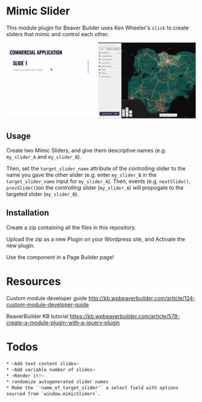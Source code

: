 # Mimic Slider
This module plugin for Beaver Builder uses Ken Wheeler's `slick` to create sliders that mimic and control each other.

![Module Demo](assets/module-demo.gif?raw=true)

## Usage

Create two Mimic Sliders, and give them descriptive names (e.g. `my_slider_A` and `my_slider_B`).

Then, set the `target_slider_name` attribute of the _controlling_ slider to the name you gave the other slider (e.g. enter `my_slider_B` in the `target_slider_name` input for `my_slider_A`). Then, events (e.g. `nextSlide()`, `prevSlide()`)on the _controlling_ slider (`my_slider_A`) will propogate to the targeted slider (`my_slider_B`).

## Installation

Create a zip containing all the files in this repository.

Upload the zip as a new Plugin on your Wordpress site, and Activate the new plugin.

Use the component in a Page Builder page!

# Resources

Custom module developer guide http://kb.wpbeaverbuilder.com/article/124-custom-module-developer-guide

BeaverBuilder KB tutorial https://kb.wpbeaverbuilder.com/article/578-create-a-module-plugin-with-a-jquery-plugin

# Todos
    * ~Add text content slides~
    * ~Add variable number of slides~
    * ~Render it!~
    * randomize autogenerated slider names
    * Make the `'name_of_target_slider'` a select field with options sourced from `window.mimicSliders`.